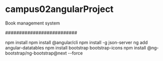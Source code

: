 # campus02angularProject
Book management system

##########################

npm install
npm install @angular/cli
npm install -g json-server
ng add angular-datatables
npm install bootstrap bootstrap-icons
npm install @ng-bootstrap/ng-bootstrap@next --force
